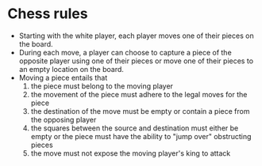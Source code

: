 # Chess rules
- Starting with the white player, each player moves one of their pieces on the board.
- During each move, a player can choose to capture a piece of the opposite player using one of their pieces or move one of their pieces to an empty location on the board.
- Moving a piece entails that
    1. the piece must belong to the moving player
    2. the movement of the piece must adhere to the legal moves for the piece
    3. the destination of the move must be empty or contain a piece from the opposing player
    4. the squares between the source and destination must either be empty or the piece must have the ability to "jump over" obstructing pieces
    5. the move must not expose the moving player's king to attack